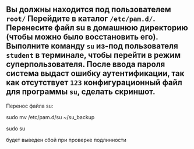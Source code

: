 ## Вы должны находится под пользователем `root/` Перейдите в каталог `/etc/pam.d/`. Перенесите файл su в домашнюю директорию (чтобы можно было восстановить его). Выполните команду `su` из-под пользователя `student` в терминале, чтобы перейти в режим суперпользователя. После ввода пароля система выдаст ошибку аутентификации, так как отсутствует `123` конфигурационный файл для программы `su`, сделать скриншот.

Перенос файла su:

sudo mv /etc/pam.d/su ~/su_backup 

sudo su

будет выведен сбой при проверке подлинности